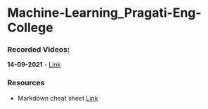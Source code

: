 # Machine-Learning_Pragati-Eng-College


### Recorded Videos:
**14-09-2021** - [Link](https://transcripts.gotomeeting.com/#/s/fc72b7d6d1fee5b5ccc1988efc7ea08724c6f1a7a6c5ae40343be04f4f89236b)

### Resources
* Markdown cheat sheet [Link](https://www.markdownguide.org/cheat-sheet/)
